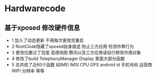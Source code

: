 # Hardwarecode
##  基于xposed 修改硬件信息   
*  1 加入了动态更新 不用每次更改完重启 
*  2  RootCloak隐藏了xposed自身痕迹 防止三方应用 检测作弊行为
*  3  更改位置过了百度 高德地图 腾讯以及三方应用请自行修改作用对象
*  4  修改了build TelephonyManager Display 里面大部分函数
*  5  总共改了近60个函数 如IMEI IMSI CPU GPS android id 手机号码 运营商 WIFI  分辨率 等等

    
